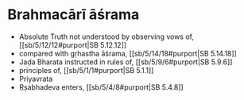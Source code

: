 # Brahmacārī āśrama

* Absolute Truth not understood by observing vows of, [[sb/5/12/12#purport|SB 5.12.12]]
* compared with gṛhastha āśrama, [[sb/5/14/18#purport|SB 5.14.18]]
* Jaḍa Bharata instructed in rules of, [[sb/5/9/6#purport|SB 5.9.6]]
* principles of, [[sb/5/1/1#purport|SB 5.1.1]]
* Priyavrata 
* Ṛṣabhadeva enters, [[sb/5/4/8#purport|SB 5.4.8]]
